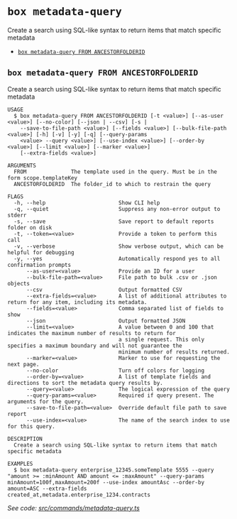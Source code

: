 `box metadata-query`
====================

Create a search using SQL-like syntax to return items that match specific metadata

* [`box metadata-query FROM ANCESTORFOLDERID`](#box-metadata-query-from-ancestorfolderid)

## `box metadata-query FROM ANCESTORFOLDERID`

Create a search using SQL-like syntax to return items that match specific metadata

```
USAGE
  $ box metadata-query FROM ANCESTORFOLDERID [-t <value>] [--as-user <value>] [--no-color] [--json | --csv] [-s |
    --save-to-file-path <value>] [--fields <value>] [--bulk-file-path <value>] [-h] [-v] [-y] [-q] [--query-params
    <value> --query <value>] [--use-index <value>] [--order-by <value>] [--limit <value>] [--marker <value>]
    [--extra-fields <value>]

ARGUMENTS
  FROM              The template used in the query. Must be in the form scope.templateKey
  ANCESTORFOLDERID  The folder_id to which to restrain the query

FLAGS
  -h, --help                       Show CLI help
  -q, --quiet                      Suppress any non-error output to stderr
  -s, --save                       Save report to default reports folder on disk
  -t, --token=<value>              Provide a token to perform this call
  -v, --verbose                    Show verbose output, which can be helpful for debugging
  -y, --yes                        Automatically respond yes to all confirmation prompts
      --as-user=<value>            Provide an ID for a user
      --bulk-file-path=<value>     File path to bulk .csv or .json objects
      --csv                        Output formatted CSV
      --extra-fields=<value>       A list of additional attributes to return for any item, including its metadata.
      --fields=<value>             Comma separated list of fields to show
      --json                       Output formatted JSON
      --limit=<value>              A value between 0 and 100 that indicates the maximum number of results to return for
                                   a single request. This only specifies a maximum boundary and will not guarantee the
                                   minimum number of results returned.
      --marker=<value>             Marker to use for requesting the next page.
      --no-color                   Turn off colors for logging
      --order-by=<value>           A list of template fields and directions to sort the metadata query results by.
      --query=<value>              The logical expression of the query
      --query-params=<value>       Required if query present. The arguments for the query.
      --save-to-file-path=<value>  Override default file path to save report
      --use-index=<value>          The name of the search index to use for this query.

DESCRIPTION
  Create a search using SQL-like syntax to return items that match specific metadata

EXAMPLES
  $ box metadata-query enterprise_12345.someTemplate 5555 --query "amount >= :minAmount AND amount <= :maxAmount" --query-params minAmount=100f,maxAmount=200f --use-index amountAsc --order-by amount=ASC --extra-fields created_at,metadata.enterprise_1234.contracts
```

_See code: [src/commands/metadata-query.ts](https://github.com/box/boxcli/blob/v3.16.0/src/commands/metadata-query.ts)_
